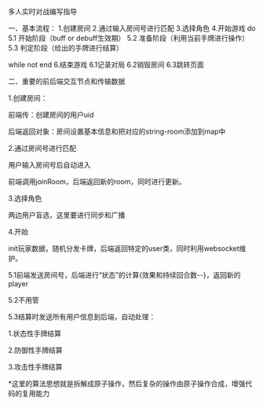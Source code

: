多人实时对战编写指导

一、基本流程：
1.创建房间
2.通过输入房间号进行匹配
3.选择角色
4.开始游戏
do
5.1 开始阶段（buff or debuff生效期）
5.2 准备阶段（利用当前手牌进行操作）
5.3 判定阶段（给出的手牌进行结算）

while not end
6.结束游戏
6.1记录对局
6.2销毁房间
6.3跳转页面

二、重要的前后端交互节点和传输数据

1.创建房间：

前端传：创建房间的用户uid

后端返回对象：房间设置基本信息和把对应的string-room添加到map中

2.通过房间号进行匹配

用户输入房间号后自动进入

前端调用joinRoom，后端返回新的room，同时进行更新。

3.选择角色

两边用户盲选，这里要进行同步和广播

4.开始

init玩家数据，随机分发卡牌，后端返回特定的user类，同时利用websocket维护。

5.1前端发送房间号，后端进行“状态”的计算{效果和持续回合数--}，返回新的player

5.2不用管

5.3结算时发送所有用户信息到后端，自动处理：

1.状态性手牌结算

2.防御性手牌结算

3.攻击性手牌结算

*这里的算法思想就是拆解成原子操作，然后复杂的操作由原子操作合成，增强代码的复用能力
